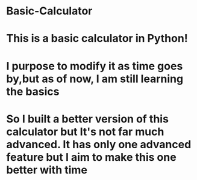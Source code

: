 # Basic-Calculator
# This is a basic calculator in Python!
# I purpose to modify it as time goes by,but as of now, I am still learning the basics
# So I built a better version of this calculator but It's not far much advanced. It has only one advanced feature but I aim to make this one better with time